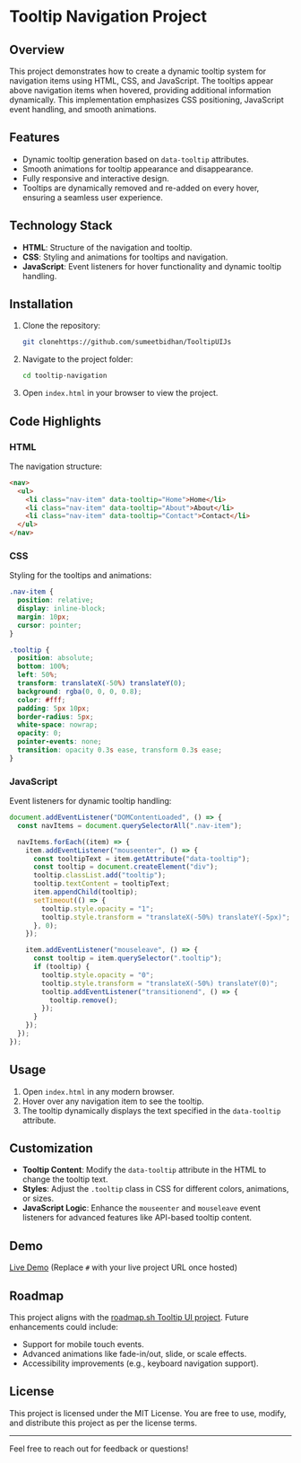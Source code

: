 # Tooltip Navigation Project

## Overview
This project demonstrates how to create a dynamic tooltip system for navigation items using HTML, CSS, and JavaScript. The tooltips appear above navigation items when hovered, providing additional information dynamically. This implementation emphasizes CSS positioning, JavaScript event handling, and smooth animations.

## Features
- Dynamic tooltip generation based on `data-tooltip` attributes.
- Smooth animations for tooltip appearance and disappearance.
- Fully responsive and interactive design.
- Tooltips are dynamically removed and re-added on every hover, ensuring a seamless user experience.

## Technology Stack
- **HTML**: Structure of the navigation and tooltip.
- **CSS**: Styling and animations for tooltips and navigation.
- **JavaScript**: Event listeners for hover functionality and dynamic tooltip handling.

## Installation
1. Clone the repository:
   ```bash
   git clonehttps://github.com/sumeetbidhan/TooltipUIJs
   ```
2. Navigate to the project folder:
   ```bash
   cd tooltip-navigation
   ```
3. Open `index.html` in your browser to view the project.

## Code Highlights
### HTML
The navigation structure:
```html
<nav>
  <ul>
    <li class="nav-item" data-tooltip="Home">Home</li>
    <li class="nav-item" data-tooltip="About">About</li>
    <li class="nav-item" data-tooltip="Contact">Contact</li>
  </ul>
</nav>
```

### CSS
Styling for the tooltips and animations:
```css
.nav-item {
  position: relative;
  display: inline-block;
  margin: 10px;
  cursor: pointer;
}

.tooltip {
  position: absolute;
  bottom: 100%;
  left: 50%;
  transform: translateX(-50%) translateY(0);
  background: rgba(0, 0, 0, 0.8);
  color: #fff;
  padding: 5px 10px;
  border-radius: 5px;
  white-space: nowrap;
  opacity: 0;
  pointer-events: none;
  transition: opacity 0.3s ease, transform 0.3s ease;
}
```

### JavaScript
Event listeners for dynamic tooltip handling:
```javascript
document.addEventListener("DOMContentLoaded", () => {
  const navItems = document.querySelectorAll(".nav-item");

  navItems.forEach((item) => {
    item.addEventListener("mouseenter", () => {
      const tooltipText = item.getAttribute("data-tooltip");
      const tooltip = document.createElement("div");
      tooltip.classList.add("tooltip");
      tooltip.textContent = tooltipText;
      item.appendChild(tooltip);
      setTimeout(() => {
        tooltip.style.opacity = "1";
        tooltip.style.transform = "translateX(-50%) translateY(-5px)";
      }, 0);
    });

    item.addEventListener("mouseleave", () => {
      const tooltip = item.querySelector(".tooltip");
      if (tooltip) {
        tooltip.style.opacity = "0";
        tooltip.style.transform = "translateX(-50%) translateY(0)";
        tooltip.addEventListener("transitionend", () => {
          tooltip.remove();
        });
      }
    });
  });
});
```

## Usage
1. Open `index.html` in any modern browser.
2. Hover over any navigation item to see the tooltip.
3. The tooltip dynamically displays the text specified in the `data-tooltip` attribute.

## Customization
- **Tooltip Content**: Modify the `data-tooltip` attribute in the HTML to change the tooltip text.
- **Styles**: Adjust the `.tooltip` class in CSS for different colors, animations, or sizes.
- **JavaScript Logic**: Enhance the `mouseenter` and `mouseleave` event listeners for advanced features like API-based tooltip content.

## Demo
[Live Demo](#) (Replace `#` with your live project URL once hosted)

## Roadmap
This project aligns with the [roadmap.sh Tooltip UI project](https://roadmap.sh/projects/tooltip-ui). Future enhancements could include:
- Support for mobile touch events.
- Advanced animations like fade-in/out, slide, or scale effects.
- Accessibility improvements (e.g., keyboard navigation support).

## License
This project is licensed under the MIT License. You are free to use, modify, and distribute this project as per the license terms.

---
Feel free to reach out for feedback or questions!

